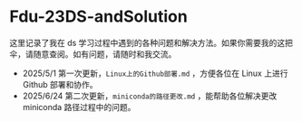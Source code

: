 # Fdu-23DS-andSolution
这里记录了我在 ds 学习过程中遇到的各种问题和解决方法。如果你需要我的这把伞，请随意查阅。如有问题，请随时和我交流。

- 2025/5/1 第一次更新，`Linux上的Github部署.md` ，方便各位在 Linux 上进行 Github 部署和协作。
- 2025/6/24 第二次更新，`miniconda的路径更改.md` ，能帮助各位解决更改 miniconda 路径过程中的问题。
